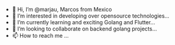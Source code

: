 - 👋 Hi, I’m @marjau, Marcos from Mexico
- 👀 I’m interested in developing over opensource technologies...
- 🌱 I’m currently learning and exciting Golang and Flutter...
- 💞️ I’m looking to collaborate on backend golang projects...
- 📫 How to reach me ...

<!---
marjau/marjau is a ✨ special ✨ repository because its `README.md` (this file) appears on your GitHub profile.
You can click the Preview link to take a look at your changes.
--->

